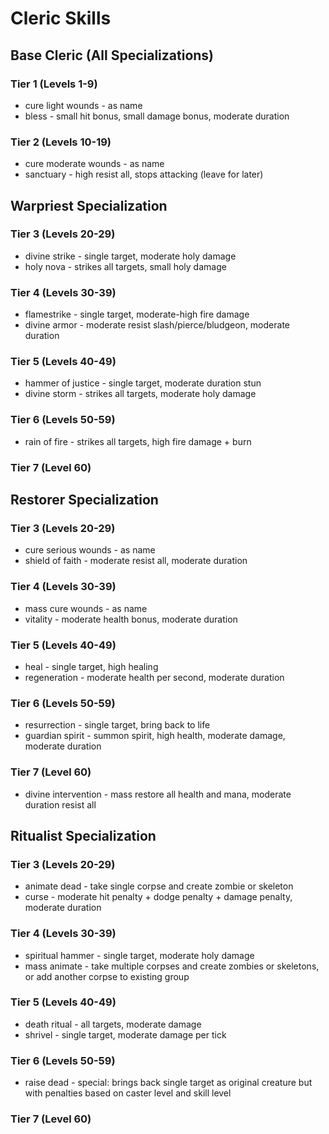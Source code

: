 # Cleric Skills

## Base Cleric (All Specializations)

### Tier 1 (Levels 1-9)
* cure light wounds - as name
* bless - small hit bonus, small damage bonus, moderate duration

### Tier 2 (Levels 10-19)
* cure moderate wounds - as name
* sanctuary - high resist all, stops attacking (leave for later)

## Warpriest Specialization

### Tier 3 (Levels 20-29)
* divine strike - single target, moderate holy damage
* holy nova - strikes all targets, small holy damage

### Tier 4 (Levels 30-39)
* flamestrike - single target, moderate-high fire damage
* divine armor - moderate resist slash/pierce/bludgeon, moderate duration

### Tier 5 (Levels 40-49)
* hammer of justice - single target, moderate duration stun
* divine storm - strikes all targets, moderate holy damage

### Tier 6 (Levels 50-59)
* rain of fire - strikes all targets, high fire damage + burn

### Tier 7 (Level 60)


## Restorer Specialization

### Tier 3 (Levels 20-29)
* cure serious wounds - as name
* shield of faith - moderate resist all, moderate duration

### Tier 4 (Levels 30-39)
* mass cure wounds - as name
* vitality - moderate health bonus, moderate duration

### Tier 5 (Levels 40-49)
* heal - single target, high healing
* regeneration - moderate health per second, moderate duration

### Tier 6 (Levels 50-59)
* resurrection - single target, bring back to life
* guardian spirit - summon spirit, high health, moderate damage, moderate duration

### Tier 7 (Level 60)
* divine intervention - mass restore all health and mana, moderate duration resist all

## Ritualist Specialization

### Tier 3 (Levels 20-29)
* animate dead - take single corpse and create zombie or skeleton
* curse - moderate hit penalty + dodge penalty + damage penalty, moderate duration

### Tier 4 (Levels 30-39)
* spiritual hammer - single target, moderate holy damage
* mass animate - take multiple corpses and create zombies or skeletons, or add another corpse to existing group

### Tier 5 (Levels 40-49)
* death ritual - all targets, moderate damage
* shrivel - single target, moderate damage per tick

### Tier 6 (Levels 50-59)
* raise dead - special: brings back single target as original creature but with penalties based on caster level and skill level

### Tier 7 (Level 60)

